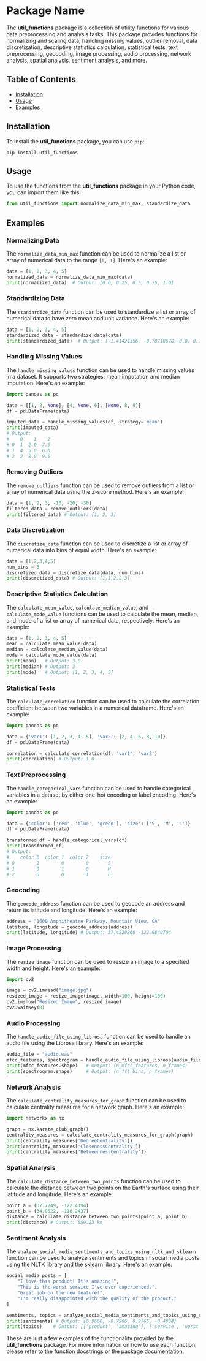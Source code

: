# Package Name

The **util_functions** package is a collection of utility functions for various data preprocessing and analysis tasks. This package provides functions for normalizing and scaling data, handling missing values, outlier removal, data discretization, descriptive statistics calculation, statistical tests, text preprocessing, geocoding, image processing, audio processing, network analysis, spatial analysis, sentiment analysis, and more.

## Table of Contents
- [Installation](#installation)
- [Usage](#usage)
- [Examples](#examples)

## Installation <a name="installation"></a>

To install the **util_functions** package, you can use `pip`:

```
pip install util_functions
```

## Usage <a name="usage"></a>

To use the functions from the **util_functions** package in your Python code, you can import them like this:

```python
from util_functions import normalize_data_min_max, standardize_data
```

## Examples <a name="examples"></a>

### Normalizing Data

The `normalize_data_min_max` function can be used to normalize a list or array of numerical data to the range `[0, 1]`. Here's an example:

```python
data = [1, 2, 3, 4, 5]
normalized_data = normalize_data_min_max(data)
print(normalized_data)  # Output: [0.0, 0.25, 0.5, 0.75, 1.0]
```

### Standardizing Data

The `standardize_data` function can be used to standardize a list or array of numerical data to have zero mean and unit variance. Here's an example:

```python
data = [1, 2, 3, 4, 5]
standardized_data = standardize_data(data)
print(standardized_data)  # Output: [-1.41421356, -0.70710678, 0.0, 0.70710678, 1.41421356]
```

### Handling Missing Values

The `handle_missing_values` function can be used to handle missing values in a dataset. It supports two strategies: mean imputation and median imputation. Here's an example:

```python
import pandas as pd

data = [[1, 2, None], [4, None, 6], [None, 8, 9]]
df = pd.DataFrame(data)

imputed_data = handle_missing_values(df, strategy='mean')
print(imputed_data)
# Output:
#    0    1    2
# 0  1  2.0  7.5
# 1  4  5.0  6.0
# 2  2  8.0  9.0
```

### Removing Outliers

The `remove_outliers` function can be used to remove outliers from a list or array of numerical data using the Z-score method. Here's an example:

```python
data = [1, 2, 3, -10, -20, -30]
filtered_data = remove_outliers(data)
print(filtered_data) # Output: [1, 2, 3]
```

### Data Discretization

The `discretize_data` function can be used to discretize a list or array of numerical data into bins of equal width. Here's an example:

```python
data = [1,2,3,4,5]
num_bins = 3
discretized_data = discretize_data(data, num_bins)
print(discretized_data) # Output: [1,1,2,2,3]
```

### Descriptive Statistics Calculation

The `calculate_mean_value`, `calculate_median_value`, and `calculate_mode_value` functions can be used to calculate the mean, median, and mode of a list or array of numerical data, respectively. Here's an example:

```python
data = [1, 2, 3, 4, 5]
mean = calculate_mean_value(data)
median = calculate_median_value(data)
mode = calculate_mode_value(data)
print(mean)   # Output: 3.0
print(median) # Output: 3
print(mode)   # Output: [1, 2, 3, 4, 5]
```

### Statistical Tests

The `calculate_correlation` function can be used to calculate the correlation coefficient between two variables in a numerical dataframe. Here's an example:

```python
import pandas as pd

data = {'var1': [1, 2, 3, 4, 5], 'var2': [2, 4, 6, 8, 10]}
df = pd.DataFrame(data)

correlation = calculate_correlation(df, 'var1', 'var2')
print(correlation) # Output: 1.0
```

### Text Preprocessing

The `handle_categorical_vars` function can be used to handle categorical variables in a dataset by either one-hot encoding or label encoding. Here's an example:

```python
import pandas as pd

data = {'color': ['red', 'blue', 'green'], 'size': ['S', 'M', 'L']}
df = pd.DataFrame(data)

transformed_df = handle_categorical_vars(df)
print(transformed_df)
# Output:
#    color_0  color_1  color_2    size
# 0        1        0        0       S
# 1        0        1        0       M
# 2        0        0        1       L
```

### Geocoding

The `geocode_address` function can be used to geocode an address and return its latitude and longitude. Here's an example:

```python
address = "1600 Amphitheatre Parkway, Mountain View, CA"
latitude, longitude = geocode_address(address)
print(latitude, longitude) # Output: 37.4220266 -122.0840704
```

### Image Processing

The `resize_image` function can be used to resize an image to a specified width and height. Here's an example:

```python
import cv2

image = cv2.imread("image.jpg")
resized_image = resize_image(image, width=100, height=100)
cv2.imshow("Resized Image", resized_image)
cv2.waitKey(0)
```

### Audio Processing

The `handle_audio_file_using_librosa` function can be used to handle an audio file using the Librosa library. Here's an example:

```python
audio_file = "audio.wav"
mfcc_features, spectrogram = handle_audio_file_using_librosa(audio_file)
print(mfcc_features.shape)   # Output: (n_mfcc_features, n_frames)
print(spectrogram.shape)     # Output: (n_fft_bins, n_frames)
```

### Network Analysis

The `calculate_centrality_measures_for_graph` function can be used to calculate centrality measures for a network graph. Here's an example:

```python
import networkx as nx

graph = nx.karate_club_graph()
centrality_measures = calculate_centrality_measures_for_graph(graph)
print(centrality_measures['DegreeCentrality'])
print(centrality_measures['ClosenessCentrality'])
print(centrality_measures['BetweennessCentrality'])
```

### Spatial Analysis

The `calculate_distance_between_two_points` function can be used to calculate the distance between two points on the Earth's surface using their latitude and longitude. Here's an example:

```python
point_a = (37.7749, -122.4194)
point_b = (34.0522, -118.2437)
distance = calculate_distance_between_two_points(point_a, point_b)
print(distance) # Output: 559.23 km
```

### Sentiment Analysis

The `analyze_social_media_sentiments_and_topics_using_nltk_and_sklearn` function can be used to analyze sentiments and topics in social media posts using the NLTK library and the sklearn library. Here's an example:

```python
social_media_posts = [
    "I love this product! It's amazing!",
    "This is the worst service I've ever experienced.",
    "Great job on the new feature!",
    "I'm really disappointed with the quality of the product."
]

sentiments, topics = analyze_social_media_sentiments_and_topics_using_nltk_and_sklearn(social_media_posts)
print(sentiments) # Output: [0.9666, -0.7906, 0.9765, -0.4834]
print(topics)    # Output: [['product', 'amazing'], ['service', 'worst'], ['job', 'great', 'new', 'feature'], ['quality', 'disappointed']]
```

These are just a few examples of the functionality provided by the **util_functions** package. For more information on how to use each function, please refer to the function docstrings or the package documentation.
